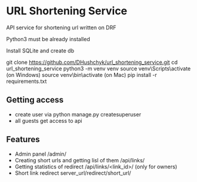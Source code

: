# URL Shortening Service

API service for shortening url written on DRF

Python3 must be already installed

Install SQLite and create db

git clone https://github.com/DHushchyk/url_shortening_service.git
cd url_shortening_service
python3 -m venv venv
source venv\Scripts\activate (on Windows)
source venv\bin\activate (on Mac)
pip install -r requirements.txt

## Getting access
* create user via python manage.py createsuperuser
* all guests get access to api


## Features
* Admin panel /admin/
* Creating short urls and getting lisl of them /api/links/
* Getting statistics of redirect /api/links/<link_id>/ (only for owners)
* Short link redirect server_url/redirect/short_url/
